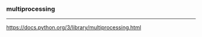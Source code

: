 ### multiprocessing
---
https://docs.python.org/3/library/multiprocessing.html

```
```

```
```

```
```


